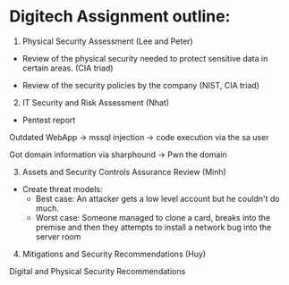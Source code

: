 # Digitech Assignment outline:

1. Physical Security Assessment (Lee and Peter)

* Review of the physical security needed to protect sensitive data in certain areas. (CIA triad)

* Review of the security policies by the company (NIST, CIA triad)

2. IT Security and Risk Assessment (Nhat)

* Pentest report

Outdated WebApp -> mssql injection -> code execution via the sa user

Got domain information via sharphound -> Pwn the domain



3. Assets and Security Controls Assurance Review (Minh)

* Create threat models: 
  * Best case: An attacker gets a low level account but he couldn't do much.
  * Worst case: Someone managed to clone a card, breaks into the premise and then they attempts to install a network bug into the server room

4. Mitigations and Security Recommendations (Huy)

Digital and Physical Security Recommendations 
